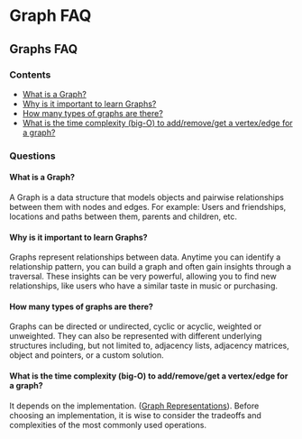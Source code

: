 # Graph FAQ

## Graphs FAQ <a id="graphs-faq"></a>

### Contents <a id="contents"></a>

* [What is a Graph?](file:///C:/Lambda/CIRRICULUMN/_NOTES/CS-python-notes/_RESOURCES/course-work/Graphs-andrew-brudnak/FAQs.md#q100)
* [Why is it important to learn Graphs?](file:///C:/Lambda/CIRRICULUMN/_NOTES/CS-python-notes/_RESOURCES/course-work/Graphs-andrew-brudnak/FAQs.md#q101)
* [How many types of graphs are there?](file:///C:/Lambda/CIRRICULUMN/_NOTES/CS-python-notes/_RESOURCES/course-work/Graphs-andrew-brudnak/FAQs.md#q102)
* [What is the time complexity \(big-O\) to add/remove/get a vertex/edge for a graph?](file:///C:/Lambda/CIRRICULUMN/_NOTES/CS-python-notes/_RESOURCES/course-work/Graphs-andrew-brudnak/FAQs.md#q103)

### Questions <a id="questions"></a>

#### What is a Graph? <a id="what-is-a-graph"></a>

A Graph is a data structure that models objects and pairwise relationships between them with nodes and edges. For example: Users and friendships, locations and paths between them, parents and children, etc.

#### Why is it important to learn Graphs? <a id="why-is-it-important-to-learn-graphs"></a>

Graphs represent relationships between data. Anytime you can identify a relationship pattern, you can build a graph and often gain insights through a traversal. These insights can be very powerful, allowing you to find new relationships, like users who have a similar taste in music or purchasing.

#### How many types of graphs are there? <a id="how-many-types-of-graphs-are-there"></a>

Graphs can be directed or undirected, cyclic or acyclic, weighted or unweighted. They can also be represented with different underlying structures including, but not limited to, adjacency lists, adjacency matrices, object and pointers, or a custom solution.

#### What is the time complexity \(big-O\) to add/remove/get a vertex/edge for a graph? <a id="what-is-the-time-complexity-big-o-to-addremoveget-a-vertexedge-for-a-graph"></a>

It depends on the implementation. \([Graph Representations](https://github.com/LambdaSchool/Graphs/tree/master/objectives/graph-representations)\). Before choosing an implementation, it is wise to consider the tradeoffs and complexities of the most commonly used operations.

